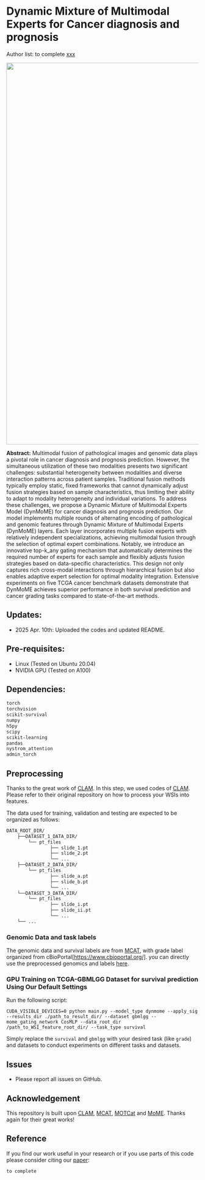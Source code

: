 Dynamic Mixture of Multimodal Experts for Cancer diagnosis and prognosis
===========
Author list:
to complete [xxx](xxxx)

<img src="framework.png" width="1000px" align="center" />

**Abstract:** Multimodal fusion of pathological images and genomic data plays a pivotal role in cancer diagnosis and prognosis prediction. However, the simultaneous utilization of these two modalities presents two significant challenges: substantial heterogeneity between modalities and diverse interaction patterns across patient samples. Traditional fusion methods typically employ static, fixed frameworks that cannot dynamically adjust fusion strategies based on sample characteristics, thus limiting their ability to adapt to modality heterogeneity and individual variations. To address these challenges, we propose a Dynamic Mixture of Multimodal Experts Model (DynMoME) for cancer diagnosis and prognosis prediction. Our model implements multiple rounds of alternating encoding of pathological and genomic features through Dynamic Mixture of Multimodal Experts (DynMoME) layers. Each layer incorporates multiple fusion experts with relatively independent specializations, achieving multimodal fusion through the selection of optimal expert combinations. Notably, we introduce an innovative top-k_any gating mechanism that automatically determines the required number of experts for each sample and flexibly adjusts fusion strategies based on data-specific characteristics. This design not only captures rich cross-modal interactions through hierarchical fusion but also enables adaptive expert selection for optimal modality integration. Extensive experiments on five TCGA cancer benchmark datasets demonstrate that DynMoME achieves superior performance in both survival prediction and cancer grading tasks compared to state-of-the-art methods.

## Updates:
* 2025 Apr. 10th: Uploaded the codes and updated README.

## Pre-requisites:
* Linux (Tested on Ubuntu 20.04)
* NVIDIA GPU (Tested on A100)

## Dependencies:
```bash
torch
torchvision
scikit-survival
numpy
h5py
scipy
scikit-learning
pandas
nystrom_attention
admin_torch
```

## Preprocessing
Thanks to the great work of [CLAM](https://github.com/mahmoodlab/CLAM/tree/master). In this step, we used codes of [CLAM](https://github.com/mahmoodlab/CLAM/tree/master). Please refer to their original repository on how to process your WSIs into features.

The data used for training, validation and testing are expected to be organized as follows:
```bash
DATA_ROOT_DIR/
    ├──DATASET_1_DATA_DIR/
        └── pt_files
                ├── slide_1.pt
                ├── slide_2.pt
                └── ...
    ├──DATASET_2_DATA_DIR/
        └── pt_files
                ├── slide_a.pt
                ├── slide_b.pt
                └── ...
    └──DATASET_3_DATA_DIR/
        └── pt_files
                ├── slide_i.pt
                ├── slide_ii.pt
                └── ...
    └── ...
```

### Genomic Data and task labels
The genomic data and survival labels are from [MCAT](https://github.com/mahmoodlab/MCAT/tree/master), with grade label organized from cBioPortal[https://www.cbioportal.org/]. you can directly use the preprocessed genomics and labels [here](./datasets_csv).

### GPU Training on TCGA-GBMLGG Dataset for survival prediction Using Our Default Settings
Run the following script:
``` shell
CUDA_VISIBLE_DEVICES=0 python main.py --model_type dynmome --apply_sig --results_dir ./path_to_result_dir/ --dataset gbmlgg --mome_gating_network CosMLP --data_root_dir /path_to_WSI_feature_root_dir/ --task_type survival
```
Simply replace the `survival` and `gbmlgg` with your desired task (like `grade`) and datasets to conduct experiments on different tasks and datasets.

## Issues
- Please report all issues on GitHub.

## Acknowledgement
This repository is built upon [CLAM](https://github.com/mahmoodlab/CLAM/tree/master), [MCAT](https://github.com/mahmoodlab/MCAT/tree/master), [MOTCat](https://github.com/Innse/MOTCat) and [MoME](https://github.com/BearCleverProud/MoME). Thanks again for their great works!

## Reference
If you find our work useful in your research or if you use parts of this code please consider citing our [paper](/to_complete/):

```
to complete
```
